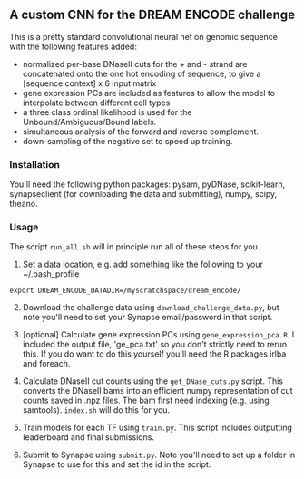## A custom CNN for the DREAM ENCODE challenge

This is a pretty standard convolutional neural net on genomic sequence with the following features added:
* normalized per-base DNaseII cuts for the + and - strand are concatenated onto the one hot encoding of sequence, to give a [sequence context] x 6 input matrix
* gene expression PCs are included as features to allow the model to interpolate between different cell types
* a three class ordinal likelihood is used for the Unbound/Ambiguous/Bound labels.
* simultaneous analysis of the forward and reverse complement.
* down-sampling of the negative set to speed up training. 

### Installation

You'll need the following python packages: pysam, pyDNase, scikit-learn, synapseclient (for downloading the data and submitting), numpy, scipy, theano. 

### Usage

The script `run_all.sh` will in principle run all of these steps for you. 

1. Set a data location, e.g. add something like the following to your ~/.bash_profile
```
export DREAM_ENCODE_DATADIR=/myscratchspace/dream_encode/
```

2. Download the challenge data using `download_challenge_data.py`, but note you'll need to set your Synapse email/password in that script.

3. [optional] Calculate gene expression PCs using `gene_expression_pca.R`. I included the output file, 'ge_pca.txt' so you don't strictly need to rerun this. If you do want to do this yourself you'll need the R packages irlba and foreach.

4. Calculate DNaseII cut counts using the `get_DNase_cuts.py` script. This converts the DNaseII bams into an efficient numpy representation of cut counts saved in .npz files. The bam first need indexing (e.g. using samtools). `index.sh` will do this for you. 

5. Train models for each TF using `train.py`. This script includes outputting leaderboard and final submissions.

6. Submit to Synapse using `submit.py`. Note you'll need to set up a folder in Synapse to use for this and set the id in the script. 